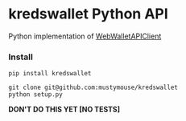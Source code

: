 # kredswallet Python API
Python implementation of [WebWalletAPIClient](https://kredswallet.com/wallet/apidocs#client)

### Install
`pip install kredswallet`

```
git clone git@github.com:mustymouse/kredswallet
python setup.py
```

**DON'T DO THIS YET [NO TESTS]**
